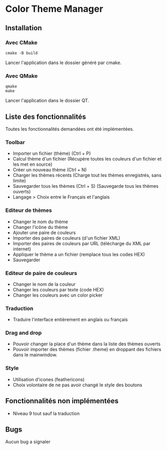 # Color Theme Manager

## Installation

### Avec CMake

```
cmake -B build
```

Lancer l'application dans le dossier généré par cmake.

### Avec QMake

```
qmake
make
```

Lancer l'application dans le dossier QT.

## Liste des fonctionnalités

Toutes les fonctionnalités demandées ont été implémentées.

### Toolbar

- Importer un fichier (thème) (Ctrl + P)
- Calcul thème d'un fichier (Récupère toutes les couleurs d'un fichier et les met en source)
- Créer un nouveau thème (Ctrl + N)
- Charger les thèmes récents (Charge tout les thèmes enregistrés, sans limite)
- Sauvegarder tous les thèmes (Ctrl + S) (Sauvegarde tous les thèmes ouverts)
- Langage > Choix entre le Français et l'anglais

### Editeur de thèmes

- Changer le nom du thème
- Changer l'icône du thème
- Ajouter une paire de couleurs
- Importer des paires de couleurs (d'un fichier XML)
- Importer des paires de couleurs par URL (télécharge du XML par internet)
- Appliquer le thème a un fichier (remplace tous les codes HEX)
- Sauvegarder

### Editeur de paire de couleurs

- Changer le nom de la couleur
- Changer les couleurs par texte (code HEX)
- Changer les couleurs avec un color picker

### Traduction

- Traduire l'interface entièrement en anglais ou français

### Drag and drop

- Pouvoir changer la place d'un thème dans la liste des thèmes ouverts
- Pouvoir importer des thèmes (fichier .theme) en droppant des fichiers dans le mainwindow.

### Style

- Utilisation d'icones (feathericons)
- Choix volontaire de ne pas avoir changé le style des boutons

## Fonctionnalités non implémentées

- Niveau 9 tout sauf la traduction

## Bugs

Aucun bug a signaler